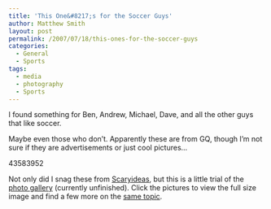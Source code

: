 ```yaml
---
title: 'This One&#8217;s for the Soccer Guys'
author: Matthew Smith
layout: post
permalink: /2007/07/18/this-ones-for-the-soccer-guys
categories:
  - General
  - Sports
tags:
  - media
  - photography
  - Sports
---
```

I found something for Ben, Andrew, Michael, Dave, and all the other guys that like soccer.

Maybe even those who don&#8217;t. Apparently these are from GQ, though I&#8217;m not sure if they are advertisements or just cool pictures&#8230;

<wpg2id>43</wpg2id><wpg2id>58</wpg2id><wpg2id>39</wpg2id><wpg2id>52</wpg2id>

Not only did I snag these from [Scaryideas][1], but this is a little trial of the [photo gallery][2] (currently unfinished). Click the pictures to view the full size image and find a few more on the [same topic][3].

 [1]: http://www.scaryideas.com
 [2]: http://archive.digivation.net/wp-gallery2.php
 [3]: http://archive.digivation.net/v/soccerchicks/